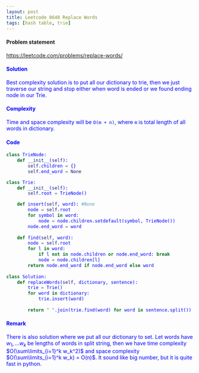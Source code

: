 ```yaml
---
layout: post
title: Leetcode 0648 Replace Words
tags: [hash table, trie]
---
```


#### Problem statement

<a href="https://leetcode.com/problems/replace-words/"> <font color = blue>https://leetcode.com/problems/replace-words/

#### Solution
Best complexity solution is to put all our dictionary to trie, then we just traverse our string and stop either when word is ended or we found ending node in our Trie.

#### Complexity
Time and space complexity will be `O(m + n)`, where `m` is total length of all words in dictionary.

#### Code
```python
class TrieNode:
    def __init__(self):
        self.children = {}
        self.end_word = None

class Trie:
    def __init__(self):
        self.root = TrieNode()

    def insert(self, word): #None
        node = self.root
        for symbol in word:
            node = node.children.setdefault(symbol, TrieNode())
        node.end_word = word
        
    def find(self, word):
        node = self.root
        for l in word:
            if l not in node.children or node.end_word: break
            node = node.children[l]
        return node.end_word if node.end_word else word
        
class Solution:
    def replaceWords(self, dictionary, sentence):
        trie = Trie()
        for word in dictionary:
            trie.insert(word)
            
        return " ".join(trie.find(word) for word in sentence.split())
```

#### Remark
There is also solution where we put all our dictionary to set. Let words have $w_1,\dots w_k$ be lengths of words in split string, then we have time complexity  $O(\sum\limits_{i=1}^k w_k^2)$ and space complexity $O(\sum\limits_{i=1}^k w_k) = O(n)$. It sound like big number, but it is quite fast in python.

